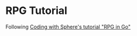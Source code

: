 # RPG Tutorial

Following  [Coding with Sphere's tutorial "RPG in Go"](https://www.youtube.com/@codingwithsphere)
